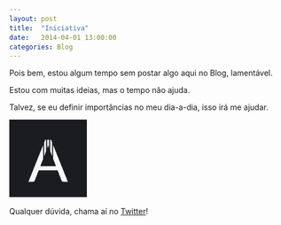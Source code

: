 ```yaml
---
layout: post
title:  "Iniciativa"
date:   2014-04-01 13:00:00
categories: Blog
---
```


Pois bem, estou algum tempo sem postar algo aqui no Blog, lamentável.

Estou com muitas ideias, mas o tempo não ajuda.

Talvez, se eu definir importâncias no meu dia-a-dia, isso irá me ajudar.

<img src="/img/posts/alkaw.png" />

Qualquer dúvida, chama aí no <a href="https://twitter.com/FRonchii" target="blank">Twitter</a>!